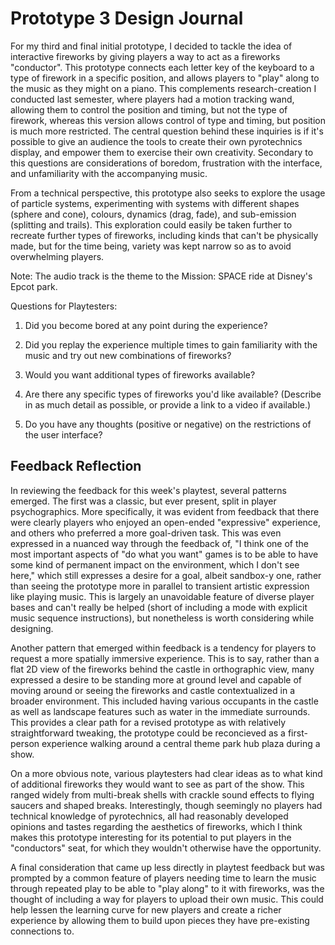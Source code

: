 # Prototype 3 Design Journal

For my third and final initial prototype, I decided to tackle the idea of interactive fireworks by giving players a way to act as a fireworks "conductor". This prototype connects each letter key of the keyboard to a type of firework in a specific position, and allows players to "play" along to the music as they might on a piano. This complements research-creation I conducted last semester, where players had a motion tracking wand, allowing them to control the position and timing, but not the type of firework, whereas this version allows control of type and timing, but position is much more restricted. The central question behind these inquiries is if it's possible to give an audience the tools to create their own pyrotechnics display, and empower them to exercise their own creativity. Secondary to this questions are considerations of boredom, frustration with the interface, and unfamiliarity with the accompanying music.

From a technical perspective, this prototype also seeks to explore the usage of particle systems, experimenting with systems with different shapes (sphere and cone), colours, dynamics (drag, fade), and sub-emission (splitting and trails). This exploration could easily be taken further to recreate further types of fireworks, including kinds that can't be physically made, but for the time being, variety was kept narrow so as to avoid overwhelming players.

Note: The audio track is the theme to the Mission: SPACE ride at Disney's Epcot park.

Questions for Playtesters:

1) Did you become bored at any point during the experience?

2) Did you replay the experience multiple times to gain familiarity with the music and try out new combinations of fireworks?

3) Would you want additional types of fireworks available?

4) Are there any specific types of fireworks you'd like available? (Describe in as much detail as possible, or provide a link to a video if available.)

5) Do you have any thoughts (positive or negative) on the restrictions of the user interface?

## Feedback Reflection

In reviewing the feedback for this week's playtest, several patterns emerged. The first was a classic, but ever present, split in player psychographics. More specifically, it was evident from feedback that there were clearly players who enjoyed an open-ended "expressive" experience, and others who preferred a more goal-driven task. This was even expressed in a nuanced way through the feedback of, "I think one of the most important aspects of "do what you want" games is to be able to have some kind of permanent impact on the environment, which I don't see here," which still expresses a desire for a goal, albeit sandbox-y one, rather than seeing the prototype more in parallel to transient artistic expression like playing music. This is largely an unavoidable feature of diverse player bases and can't really be helped (short of including a mode with explicit music sequence instructions), but nonetheless is worth considering while designing.

Another pattern that emerged within feedback is a tendency for players to request a more spatially immersive experience. This is to say, rather than a flat 2D view of the fireworks behind the castle in orthographic view, many expressed a desire to be standing more at ground level and capable of moving around or seeing the fireworks and castle contextualized in a broader environment. This included having various occupants in the castle as well as landscape features such as water in the immediate surrounds. This provides a clear path for a revised prototype as with relatively straightforward tweaking, the prototype could be reconcieved as a first-person experience walking around a central theme park hub plaza during a show.

On a more obvious note, various playtesters had clear ideas as to what kind of additional fireworks they would want to see as part of the show. This ranged widely from multi-break shells with crackle sound effects to flying saucers and shaped breaks. Interestingly, though seemingly no players had technical knowledge of pyrotechnics, all had reasonably developed opinions and tastes regarding the aesthetics of fireworks, which I think makes this prototype interesting for its potential to put players in the "conductors" seat, for which they wouldn't otherwise have the opportunity.

A final consideration that came up less directly in playtest feedback but was prompted by a common feature of players needing time to learn the music through repeated play to be able to "play along" to it with fireworks, was the thought of including a way for players to upload their own music. This could help lessen the learning curve for new players and create a richer experience by allowing them to build upon pieces they have pre-existing connections to. 
